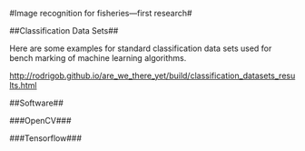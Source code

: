 #Image recognition for fisheries&mdash;first research#

##Classification Data Sets##

Here are some examples for standard classification data sets used for bench marking of machine learning algorithms.

http://rodrigob.github.io/are_we_there_yet/build/classification_datasets_results.html

##Software##

###OpenCV###

###Tensorflow###
